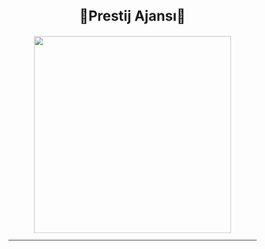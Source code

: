 <div id="header" align="center">
  <h1>💜Prestij Ajansı💜</h1>
  <h5></h5>
  <img src="https://media.discordapp.net/attachments/1167596504651931708/1167596557563068496/about-visual.png" width="400" height="400"/>
</div>
  
<div id="visits" align="center">
  <img src="https://komarev.com/ghpvc/?username=PrestijAgency&style=flat-square&color=blueviolet" alt=""/>
</div>

---

